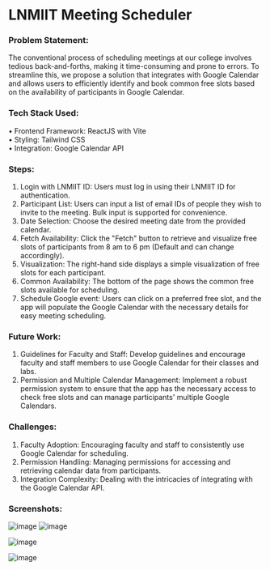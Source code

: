 # LNMIIT Meeting Scheduler

### Problem Statement:<br/>
The conventional process of scheduling meetings at our college involves tedious back-and-forths, making it time-consuming and prone to errors. To streamline this, we propose a solution that integrates with Google Calendar and allows users to efficiently identify and book common free slots based on the availability of participants in Google Calendar. 

### Tech Stack Used:<br/>
•	Frontend Framework: ReactJS with Vite <br/>
•	Styling: Tailwind CSS<br/>
•	Integration: Google Calendar API<br/>

### Steps:
1.	Login with LNMIIT ID: Users must log in using their LNMIIT ID for authentication.
2.	Participant List: Users can input a list of email IDs of people they wish to invite to the meeting. Bulk input is supported for convenience.
3.	Date Selection: Choose the desired meeting date from the provided calendar.
4.	Fetch Availability: Click the "Fetch" button to retrieve and visualize free slots of participants from 8 am to 6 pm (Default and can change accordingly).
5.	Visualization: The right-hand side displays a simple visualization of free slots for each participant.
6.	Common Availability: The bottom of the page shows the common free slots available for scheduling.
7.	Schedule Google event: Users can click on a preferred free slot, and the app will populate the Google Calendar with the necessary details for easy meeting scheduling.

### Future Work:
1.	Guidelines for Faculty and Staff: Develop guidelines and encourage faculty and staff members to use Google Calendar for their classes and labs.
2.	Permission and Multiple Calendar Management: Implement a robust permission system to ensure that the app has the necessary access to check free slots and can manage participants' multiple Google Calendars.

### Challenges:
1.	Faculty Adoption: Encouraging faculty and staff to consistently use Google Calendar for scheduling.
2.	Permission Handling: Managing permissions for accessing and retrieving calendar data from participants.
3.	Integration Complexity: Dealing with the intricacies of integrating with the Google Calendar API.

### Screenshots:
![image](https://github.com/aujjwal300/LNMIIT-Meeting-Scheduler-Report/assets/77393707/8c15e8e1-e0a9-44b9-8e8b-0d8f62c81966)
![image](https://github.com/aujjwal300/LNMIIT-Meeting-Scheduler-Report/assets/77393707/3913a91a-a5fb-4e8e-973e-61560ced9ad8)

![image](https://github.com/aujjwal300/LNMIIT-Meeting-Scheduler-Report/assets/77393707/80644789-6c1e-47d2-91ab-ae5f4c79296a)

![image](https://github.com/aujjwal300/LNMIIT-Meeting-Scheduler-Report/assets/77393707/0ff34054-f01a-45cb-95a6-94cb339de527)


